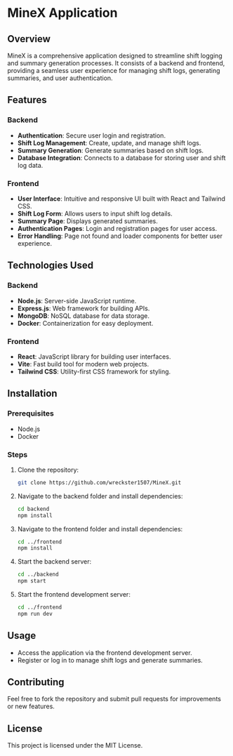 # MineX Application

## Overview
MineX is a comprehensive application designed to streamline shift logging and summary generation processes. It consists of a backend and frontend, providing a seamless user experience for managing shift logs, generating summaries, and user authentication.

## Features

### Backend
- **Authentication**: Secure user login and registration.
- **Shift Log Management**: Create, update, and manage shift logs.
- **Summary Generation**: Generate summaries based on shift logs.
- **Database Integration**: Connects to a database for storing user and shift log data.

### Frontend
- **User Interface**: Intuitive and responsive UI built with React and Tailwind CSS.
- **Shift Log Form**: Allows users to input shift log details.
- **Summary Page**: Displays generated summaries.
- **Authentication Pages**: Login and registration pages for user access.
- **Error Handling**: Page not found and loader components for better user experience.

## Technologies Used

### Backend
- **Node.js**: Server-side JavaScript runtime.
- **Express.js**: Web framework for building APIs.
- **MongoDB**: NoSQL database for data storage.
- **Docker**: Containerization for easy deployment.

### Frontend
- **React**: JavaScript library for building user interfaces.
- **Vite**: Fast build tool for modern web projects.
- **Tailwind CSS**: Utility-first CSS framework for styling.

## Installation

### Prerequisites
- Node.js
- Docker

### Steps
1. Clone the repository:
   ```bash
   git clone https://github.com/wreckster1507/MineX.git
   ```
2. Navigate to the backend folder and install dependencies:
   ```bash
   cd backend
   npm install
   ```
3. Navigate to the frontend folder and install dependencies:
   ```bash
   cd ../frontend
   npm install
   ```
4. Start the backend server:
   ```bash
   cd ../backend
   npm start
   ```
5. Start the frontend development server:
   ```bash
   cd ../frontend
   npm run dev
   ```

## Usage
- Access the application via the frontend development server.
- Register or log in to manage shift logs and generate summaries.

## Contributing
Feel free to fork the repository and submit pull requests for improvements or new features.

## License
This project is licensed under the MIT License.
